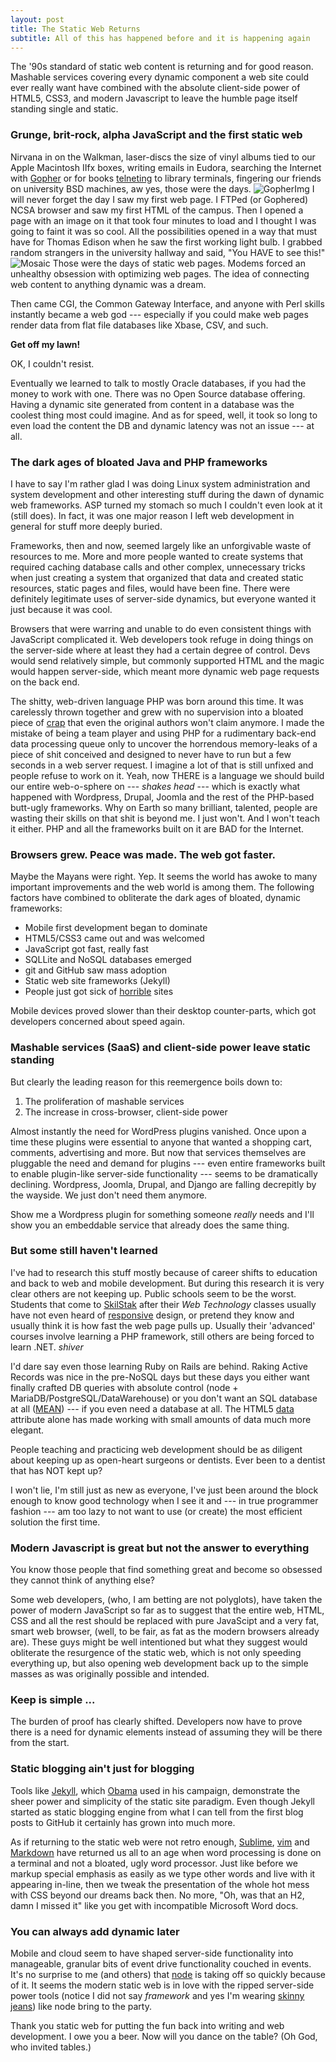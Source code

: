 ```yaml
---
layout: post
title: The Static Web Returns
subtitle: All of this has happened before and it is happening again
---
```


The '90s standard of static web content is returning and for good
reason. Mashable services covering every dynamic component a web site
could ever really want have combined with the absolute client-side power
of HTML5, CSS3, and modern Javascript to leave the humble page itself
standing single and static.

### Grunge, brit-rock, alpha JavaScript and the first static web


Nirvana in on the Walkman, laser-discs the size of vinyl albums tied to
our Apple Macintosh IIfx boxes, writing emails in Eudora, searching the
Internet with [Gopher][] or for books [telneting][] to library terminals,
fingering our friends on university BSD machines, aw yes, those were the
days.
![GopherImg][]
I will never forget the day I saw my first web page. I FTPed (or
Gophered) NCSA browser and saw my first HTML of the campus. Then
I opened a page with an image on it that took four minutes to load and
I thought I was going to faint it was so cool. All the possibilities
opened in a way that must have for Thomas Edison when he saw the
first working light bulb. I grabbed random strangers in the university
hallway and said, "You HAVE to see this!"
![Mosaic][]
Those were the days of static web pages. Modems forced an unhealthy
obsession with optimizing web pages. The idea of connecting web
content to anything dynamic was a dream.

Then came CGI, the Common Gateway Interface, and anyone with Perl skills
instantly became a web god --- especially if you could make web pages
render data from flat file databases like Xbase, CSV, and such.

**Get off my lawn!**

OK, I couldn't resist.

Eventually we learned to talk to mostly Oracle databases, if you had
the money to work with one. There was no Open Source database
offering. Having a dynamic site generated from content in a database
was the coolest thing most could imagine. And as for speed, well, it
took so long to even load the content the DB and dynamic latency was
not an issue --- at all.

### The dark ages of bloated Java and PHP frameworks

I have to say I'm rather glad I was doing Linux system administration
and system development and other interesting stuff during the dawn of
dynamic web frameworks. ASP turned my stomach so much I couldn't even look
at it (still does). In fact, it was one major reason I left web
development in general for stuff more deeply buried.

Frameworks, then and now, seemed largely like an unforgivable waste of
resources to me. More and more people wanted to create systems that
required caching database calls and other complex, unnecessary tricks when
just creating a system that organized that data and created static
resources, static pages and files, would have been fine. There were
definitely legitimate uses of server-side dynamics, but everyone
wanted it just because it was cool.

Browsers that were warring and unable to do even consistent things
with JavaScript complicated it. Web developers took refuge in doing
things on the server-side where at least they had a certain degree of
control. Devs would send relatively simple, but commonly supported
HTML and the magic would happen server-side, which meant more dynamic
web page requests on the back end.

The shitty, web-driven language PHP was born around this time. It was
carelessly thrown together and grew with no supervision into a bloated
piece of [crap][] that even the original authors won't claim anymore. I
made the mistake of being a team player and using PHP for a rudimentary
back-end data processing queue only to uncover the horrendous memory-leaks
of a piece of shit conceived and designed to never have to run but a few
seconds in a web server request. I imagine a lot of that is still unfixed
and people refuse to work on it. Yeah, now THERE is a language we should
build our entire web-o-sphere on --- *shakes head* --- which is exactly
what happened with Wordpress, Drupal, Joomla and the rest of the PHP-based
butt-ugly frameworks. Why on Earth so many brilliant, talented, people are
wasting their skills on that shit is beyond me. I just won't. And I won't
teach it either. PHP and all the frameworks built on it are BAD for the
Internet.

### Browsers grew. Peace was made. The web got faster.

Maybe the Mayans were right. Yep. It seems the world has awoke to many
important improvements and the web world is among them. The following
factors have combined to obliterate the dark ages of bloated, dynamic
frameworks:

* Mobile first development began to dominate
* HTML5/CSS3 came out and was welcomed
* JavaScript got fast, really fast
* SQLLite and NoSQL databases emerged
* git and GitHub saw mass adoption
* Static web site frameworks (Jekyll)
* People just got sick of [horrible][] sites

Mobile devices proved slower than their desktop counter-parts, which
got developers concerned about speed again.

### Mashable services (SaaS) and client-side power leave static standing

But clearly the leading reason for this reemergence boils down to:

1. The proliferation of mashable services
1. The increase in cross-browser, client-side power

Almost instantly the need for WordPress plugins vanished. Once upon a time
these plugins were essential to anyone that wanted a shopping cart,
comments, advertising and more. But now that services themselves are
pluggable the need and demand for plugins --- even entire
frameworks built to enable plugin-like server-side functionality --- seems
to be dramatically declining. Wordpress, Joomla, Drupal, and Django are
falling decrepitly by the wayside. We just don't need them anymore.

Show me a Wordpress plugin for something someone *really* needs and
I'll show you an embeddable service that already does the same thing.

### But some still haven't learned

I've had to research this stuff mostly because of career shifts to
education and back to web and mobile development. But during this research
it is very clear others are not keeping up. Public schools seem to be the
worst. Students that come to [SkilStak][] after their *Web Technology*
classes usually have not even heard of [responsive][] design, or pretend
they know and usually think it is how fast the web page pulls up. Usually
their 'advanced' courses involve learning a PHP framework, still others
are being forced to learn .NET. *shiver*

I'd dare say even those learning Ruby on Rails are behind. Raking Active
Records was nice in the pre-NoSQL days but these days you either want
finally crafted DB queries with absolute control (node +
MariaDB/PostgreSQL/DataWarehouse) or you don't want an SQL database at all
([MEAN][]) --- if you even need a database at all. The HTML5 [data][]
attribute alone has made working with small amounts of data much more
elegant.

People teaching and practicing web development should be as diligent
about keeping up as open-heart surgeons or dentists. Ever been to
a dentist that has NOT kept up?

I won't lie, I'm still just as new as everyone, I've just been around
the block enough to know good technology when I see it and --- in
true programmer fashion --- am too lazy to not want to use (or create)
the most efficient solution the first time.

### Modern Javascript is great but not the answer to everything

You know those people that find something great and become so obsessed
they cannot think of anything else?

Some web developers, (who, I am betting are not polyglots), have taken the
power of modern JavaScript so far as to suggest that the entire web, HTML,
CSS and all the rest should be replaced with pure JavaScipt and a very
fat, smart web browser, (well, to be fair, as fat as the modern browsers
already are). These guys might be well intentioned but what they suggest
would obliterate the resurgence of the static web, which is not only
speeding everything up, but also opening web development back up to the
simple masses as was originally possible and intended.

### Keep is simple ...

The burden of proof has clearly shifted. Developers now have to prove
there is a need for dynamic elements instead of assuming they will be
there from the start.

### Static blogging ain't just for blogging

Tools like [Jekyll][], which [Obama][] used in his campaign, demonstrate
the sheer power and simplicity of the static site paradigm. Even though
Jekyll started as static blogging engine from what I can tell from the
first blog posts to GitHub it certainly has grown into much more.

As if returning to the static web were not retro enough, [Sublime][],
[vim][] and [Markdown][] have returned us all to an age when word
processing is done on a terminal and not a bloated, ugly word
processor. Just like before we markup special emphasis as easily as we
type other words and live with it appearing in-line, then we tweak the
presentation of the whole hot mess with CSS beyond our dreams back
then. No more, "Oh, was that an H2, damn I missed it" like you get
with incompatible Microsoft Word docs.

### You can always add dynamic later

Mobile and cloud seem to have shaped server-side functionality into
manageable, granular bits of event drive functionality couched in events.
It's no surprise to me (and others) that [node][] is taking off so quickly
because of it. It seems the modern static web is in love with the ripped
server-side power tools (notice I did not say *framework* and yes I'm
wearing [skinny jeans][]) like node bring to the party.

Thank you static web for putting the fun back into writing and web
development. I owe you a beer. Now will you dance on the table? (Oh
God, who invited tables.)

[Gopher]: http://en.wikipedia.org/wiki/Gopher_(protocol)
[GopherImg]: /images/archie-gopher2.png
[Jekyll]: /images/jekyll.png
[MEAN]: http://mean.io
[Markdown]: https://help.github.com/articles/github-flavored-markdown
[Mosaic]: /images/mosaic.jpg
[Obama]: http://kylerush.net/blog/meet-the-obama-campaigns-250-million-fundraising-platform/
[SkilStak]: http://skilstak.com
[Sublime]: http://www.sublimetext.com/
[crap]: http://blog.ircmaxell.com/2013/09/rambling-on-internals.html
[data]: http://html5doctor.com/html5-custom-data-attributes/
[horrible]: http://lakenorman.com
[node]: http://nodejs.org
[responsive]: http://johnpolacek.github.io/scrolldeck.js/decks/responsive/
[skinny jeans]: https://twitter.com/noahlz/status/365519263236235266
[telneting]: http://en.wikipedia.org/wiki/Telnet
[vim]: http:///vim.org
